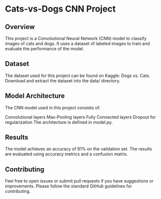 # Cats-vs-Dogs CNN Project

## Overview
This project is a Convolutional Neural Network (CNN) model to classify images of cats and dogs. It uses a dataset of labeled images to train and evaluate the performance of the model.

## Dataset
The dataset used for this project can be found on Kaggle: Dogs vs. Cats. Download and extract the dataset into the data/ directory.

## Model Architecture
The CNN model used in this project consists of:

Convolutional layers
Max-Pooling layers
Fully Connected layers
Dropout for regularization
The architecture is defined in model.py.

## Results
The model achieves an accuracy of 91% on the validation set. The results are evaluated using accuracy metrics and a confusion matrix.

## Contributing
Feel free to open issues or submit pull requests if you have suggestions or improvements. Please follow the standard GitHub guidelines for contributing.
